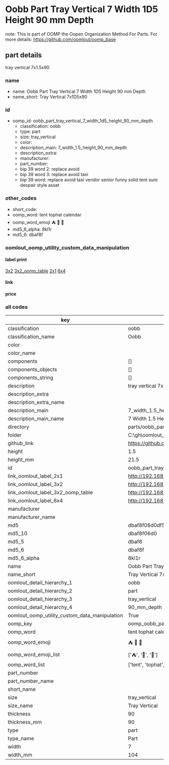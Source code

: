 # Oobb Part Tray Vertical 7 Width 1D5 Height 90 mm Depth  

note: This is part of OOMP the Oopen Organization Method For Parts. For more details: https://github.com/oomlout/oomp_base

##  part details
  



tray vertical 7x1.5x90



### name
* name: Oobb Part Tray Vertical 7 Width 1D5 Height 90 mm Depth
* name_short: Tray Vertical 7x1D5x90 
### id
* oomp_id: oobb_part_tray_vertical_7_width_1d5_height_90_mm_depth
  * classification: oobb
  * type: part
  * size: tray_vertical
  * color: 
  * description_main: 7_width_1.5_height_90_mm_depth
  * description_extra: 
  * manufacturer: 
  * part_number: 
  * bip 39 word 2: replace avoid
  * bip 39 word 3: replace avoid taxi
  * bip 39 word: replace avoid taxi vendor senior funny solid tent sure despair style asset

### other_codes
* short_code: 
* oomp_word: tent tophat calendar
* oomp_word_emoji :tent: :tophat: :calendar:
* md5_6_alpha: 8kl1r
* md5_6: dbaf8f






### oomlout_oomp_utility_custom_data_manipulation
#### label print
[3x2](http://192.168.1.245:1112/?label=oomp%208kl1r)
[3x2_oomp_table](http://192.168.1.108:1112/?label=oomp%208kl1r)
[2x1](http://192.168.1.242:1112/?label=oomp%208kl1r)
[6x4](http://192.168.1.55:1112/?label=oomp%208kl1r)    

#### link

                              

#### price







### all codes 
| key | value |  
| --- | --- |  
| classification | oobb |  
| classification_name | Oobb |  
| color |  |  
| color_name |  |  
| components | [] |  
| components_objects | [] |  
| components_string | [] |  
| description | tray vertical 7x1.5x90 |  
| description_extra |  |  
| description_extra_name |  |  
| description_main | 7_width_1.5_height_90_mm_depth |  
| description_main_name | 7 Width 1.5 Height 90 mm Depth |  
| directory | parts/oobb_part_tray_vertical_7_width_1d5_height_90_mm_depth |  
| folder | C:\gh\oomlout_oobb_version_4_generated_parts\parts\oobb_part_tray_vertical_7_width_1d5_height_90_mm_depth |  
| github_link | https://github.com/oomlout/oomlout_oomp_part_src/tree/main/parts/oobb_part_tray_vertical_7_width_1d5_height_90_mm_depth |  
| height | 1.5 |  
| height_mm | 21.5 |  
| id | oobb_part_tray_vertical_7_width_1d5_height_90_mm_depth |  
| link_oomlout_label_2x1 | http://192.168.1.242:1112/?label=oomp%208kl1r |  
| link_oomlout_label_3x2 | http://192.168.1.245:1112/?label=oomp%208kl1r |  
| link_oomlout_label_3x2_oomp_table | http://192.168.1.108:1112/?label=oomp%208kl1r |  
| link_oomlout_label_6x4 | http://192.168.1.55:1112/?label=oomp%208kl1r |  
| manufacturer |  |  
| manufacturer_name |  |  
| md5 | dbaf8f06d0df59d578e1df23bcc405b6 |  
| md5_10 | dbaf8f06d0 |  
| md5_5 | dbaf8 |  
| md5_6 | dbaf8f |  
| md5_6_alpha | 8kl1r |  
| name | Oobb Part Tray Vertical 7 Width 1D5 Height 90 mm Depth |  
| name_short | Tray Vertical 7x1D5x90  |  
| oomlout_detail_hierarchy_1 | oobb |  
| oomlout_detail_hierarchy_2 | part |  
| oomlout_detail_hierarchy_3 | tray_vertical |  
| oomlout_detail_hierarchy_4 | 90_mm_depth |  
| oomlout_oomp_utility_custom_data_manipulation | True |  
| oomp_key | oomp_oobb_part_tray_vertical_7_width_1d5_height_90_mm_depth |  
| oomp_word | tent tophat calendar |  
| oomp_word_emoji | :tent: :tophat: :calendar: |  
| oomp_word_emoji_list | [':tent:', ':tophat:', ':calendar:'] |  
| oomp_word_list | ['tent', 'tophat', 'calendar'] |  
| part_number |  |  
| part_number_name |  |  
| short_name |  |  
| size | tray_vertical |  
| size_name | Tray Vertical |  
| thickness | 90 |  
| thickness_mm | 90 |  
| type | part |  
| type_name | Part |  
| width | 7 |  
| width_mm | 104 |  
